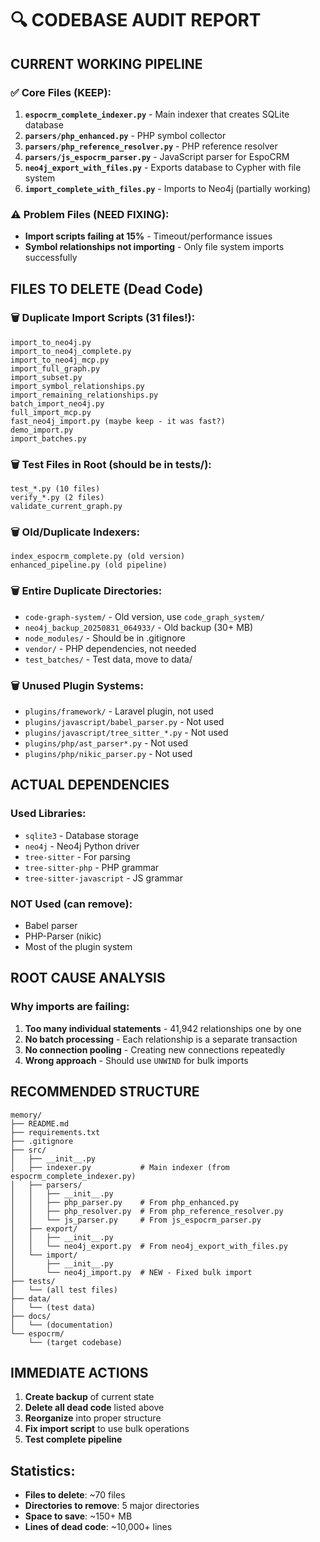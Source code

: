 # 🔍 CODEBASE AUDIT REPORT

## CURRENT WORKING PIPELINE

### ✅ Core Files (KEEP):
1. **`espocrm_complete_indexer.py`** - Main indexer that creates SQLite database
2. **`parsers/php_enhanced.py`** - PHP symbol collector
3. **`parsers/php_reference_resolver.py`** - PHP reference resolver  
4. **`parsers/js_espocrm_parser.py`** - JavaScript parser for EspoCRM
5. **`neo4j_export_with_files.py`** - Exports database to Cypher with file system
6. **`import_complete_with_files.py`** - Imports to Neo4j (partially working)

### ⚠️ Problem Files (NEED FIXING):
- **Import scripts failing at 15%** - Timeout/performance issues
- **Symbol relationships not importing** - Only file system imports successfully

## FILES TO DELETE (Dead Code)

### 🗑️ Duplicate Import Scripts (31 files!):
```
import_to_neo4j.py
import_to_neo4j_complete.py  
import_to_neo4j_mcp.py
import_full_graph.py
import_subset.py
import_symbol_relationships.py
import_remaining_relationships.py
batch_import_neo4j.py
full_import_mcp.py
fast_neo4j_import.py (maybe keep - it was fast?)
demo_import.py
import_batches.py
```

### 🗑️ Test Files in Root (should be in tests/):
```
test_*.py (10 files)
verify_*.py (2 files)
validate_current_graph.py
```

### 🗑️ Old/Duplicate Indexers:
```
index_espocrm_complete.py (old version)
enhanced_pipeline.py (old pipeline)
```

### 🗑️ Entire Duplicate Directories:
- `code-graph-system/` - Old version, use `code_graph_system/`
- `neo4j_backup_20250831_064933/` - Old backup (30+ MB)
- `node_modules/` - Should be in .gitignore
- `vendor/` - PHP dependencies, not needed
- `test_batches/` - Test data, move to data/

### 🗑️ Unused Plugin Systems:
- `plugins/framework/` - Laravel plugin, not used
- `plugins/javascript/babel_parser.py` - Not used
- `plugins/javascript/tree_sitter_*.py` - Not used
- `plugins/php/ast_parser*.py` - Not used
- `plugins/php/nikic_parser.py` - Not used

## ACTUAL DEPENDENCIES

### Used Libraries:
- `sqlite3` - Database storage
- `neo4j` - Neo4j Python driver
- `tree-sitter` - For parsing
- `tree-sitter-php` - PHP grammar
- `tree-sitter-javascript` - JS grammar

### NOT Used (can remove):
- Babel parser
- PHP-Parser (nikic)
- Most of the plugin system

## ROOT CAUSE ANALYSIS

### Why imports are failing:
1. **Too many individual statements** - 41,942 relationships one by one
2. **No batch processing** - Each relationship is a separate transaction
3. **No connection pooling** - Creating new connections repeatedly
4. **Wrong approach** - Should use `UNWIND` for bulk imports

## RECOMMENDED STRUCTURE

```
memory/
├── README.md
├── requirements.txt
├── .gitignore
├── src/
│   ├── __init__.py
│   ├── indexer.py           # Main indexer (from espocrm_complete_indexer.py)
│   ├── parsers/
│   │   ├── __init__.py
│   │   ├── php_parser.py    # From php_enhanced.py
│   │   ├── php_resolver.py  # From php_reference_resolver.py
│   │   └── js_parser.py     # From js_espocrm_parser.py
│   ├── export/
│   │   ├── __init__.py
│   │   └── neo4j_export.py  # From neo4j_export_with_files.py
│   └── import/
│       ├── __init__.py
│       └── neo4j_import.py  # NEW - Fixed bulk import
├── tests/
│   └── (all test files)
├── data/
│   └── (test data)
├── docs/
│   └── (documentation)
└── espocrm/
    └── (target codebase)
```

## IMMEDIATE ACTIONS

1. **Create backup** of current state
2. **Delete all dead code** listed above
3. **Reorganize** into proper structure
4. **Fix import script** to use bulk operations
5. **Test complete pipeline**

## Statistics:
- **Files to delete**: ~70 files
- **Directories to remove**: 5 major directories
- **Space to save**: ~150+ MB
- **Lines of dead code**: ~10,000+ lines